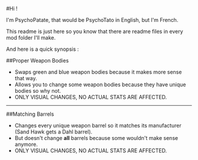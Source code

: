 #Hi !

I'm PsychoPatate,
that would be PsychoTato in English, but I'm French.

This readme is just here so you know that there are readme files in every mod folder I'll make.

And here is a quick synopsis :

##Proper Weapon Bodies
- Swaps green and blue weapon bodies because it makes more sense that way.
- Allows you to change some weapon bodies because they have unique bodies so why not.
- ONLY VISUAL CHANGES, NO ACTUAL STATS ARE AFFECTED.
---
##Matching Barrels
- Changes every unique weapon barrel so it matches its manufacturer (Sand Hawk gets a Dahl barrel).
- But doesn't change **all** barrels because some wouldn't make sense anymore.
- ONLY VISUAL CHANGES, NO ACTUAL STATS ARE AFFECTED.